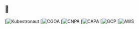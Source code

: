 ## 👋

[![Kubestronaut](https://images.credly.com/images/cd6c6449-6814-4613-a2d3-13cf4ac5be4f/image.png)
[![CGOA](https://images.credly.com/images/7219d055-4e97-439c-b244-8fbe885fa06b/image.png)
[![CNPA](https://images.credly.com/images/bf3fc97e-a12c-4567-86ea-01639b9b15fb/blob)
[![CAPA](https://images.credly.com/images/12624f9e-6b4a-43f0-b7a2-afb2c6cf8059/image.png)
[![GCP](https://images.credly.com/images/71c579e0-51fd-4247-b493-d2fa8167157a/image.png)
[![AWS](https://images.credly.com/images/2d84e428-9078-49b6-a804-13c15383d0de/image.png)

<!--
**koorikla/koorikla** is a ✨ _special_ ✨ repository because its `README.md` (this file) appears on your GitHub profile.

Here are some ideas to get you started:

- 🔭 I’m currently working on ...
- 🌱 I’m currently learning ...
- 👯 I’m looking to collaborate on ...
- 🤔 I’m looking for help with ...
- 💬 Ask me about ...
- 📫 How to reach me: ...
- 😄 Pronouns: ...
- ⚡ Fun fact: ...
-->

